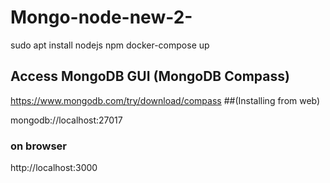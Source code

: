 # Mongo-node-new-2-

sudo apt install nodejs npm
docker-compose up

## Access MongoDB GUI (MongoDB Compass)

https://www.mongodb.com/try/download/compass  ##(Installing from web)

mongodb://localhost:27017

### on browser ###

http://localhost:3000
